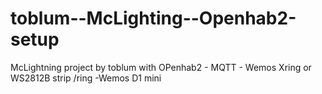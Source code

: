 # toblum--McLighting--Openhab2-setup
McLightning  project by toblum  with OPenhab2 - MQTT - Wemos Xring or WS2812B strip /ring  -Wemos D1 mini 
